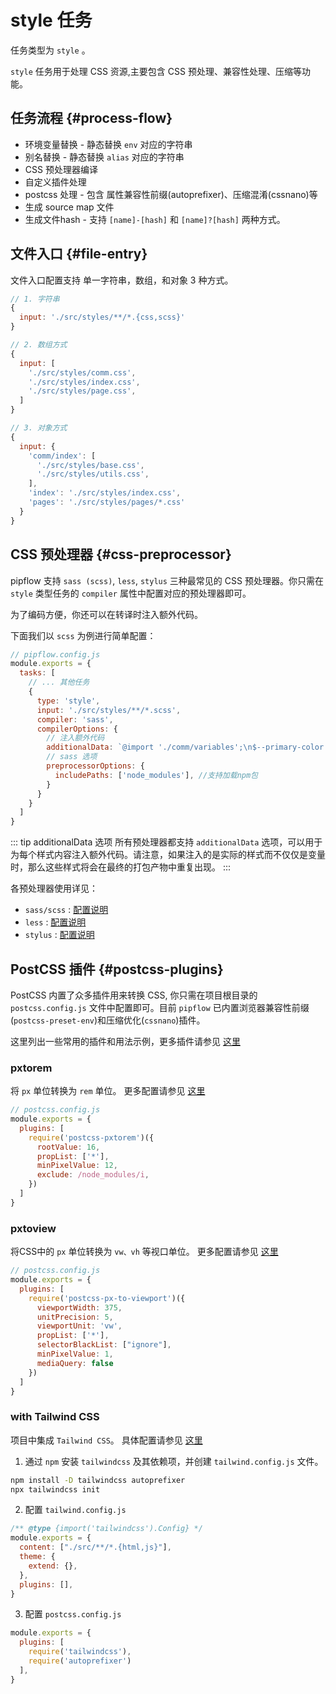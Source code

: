 # style 任务

任务类型为 `style` 。

`style` 任务用于处理 CSS 资源,主要包含 CSS 预处理、兼容性处理、压缩等功能。


## 任务流程 {#process-flow}

- 环境变量替换 - 静态替换 `env` 对应的字符串
- 别名替换 - 静态替换 `alias` 对应的字符串
- CSS 预处理器编译
- 自定义插件处理
- postcss 处理 - 包含 属性兼容性前缀(autoprefixer)、压缩混淆(cssnano)等
- 生成 source map 文件
- 生成文件hash - 支持 `[name]-[hash]` 和 `[name]?[hash]` 两种方式。

## 文件入口 {#file-entry}

文件入口配置支持 单一字符串，数组，和对象 3 种方式。

```js
// 1. 字符串
{
  input: './src/styles/**/*.{css,scss}'
}

// 2. 数组方式
{
  input: [
    './src/styles/comm.css',
    './src/styles/index.css',
    './src/styles/page.css',
  ]
}

// 3. 对象方式
{
  input: {
    'comm/index': [
      './src/styles/base.css',
      './src/styles/utils.css',
    ],
    'index': './src/styles/index.css',
    'pages': './src/styles/pages/*.css'
  }
}
```


## CSS 预处理器 {#css-preprocessor}

pipflow 支持 `sass (scss)`, `less`, `stylus` 三种最常见的 CSS 预处理器。你只需在 `style` 类型任务的 `compiler` 属性中配置对应的预处理器即可。

为了编码方便，你还可以在转译时注入额外代码。

下面我们以 `scss` 为例进行简单配置：

```js
// pipflow.config.js
module.exports = {
  tasks: [
    // ... 其他任务
    {
      type: 'style',
      input: './src/styles/**/*.scss',
      compiler: 'sass',
      compilerOptions: {
        // 注入额外代码
        additionalData: `@import './comm/variables';\n$--primary-color: blue;`,
        // sass 选项
        preprocessorOptions: {
          includePaths: ['node_modules'], //支持加载npm包
        }
      }
    }
  ]
}
```

::: tip additionalData 选项
所有预处理器都支持 `additionalData` 选项，可以用于为每个样式内容注入额外代码。请注意，如果注入的是实际的样式而不仅仅是变量时，那么这些样式将会在最终的打包产物中重复出现。
:::


各预处理器使用详见：
- `sass/scss` : [配置说明](https://www.npmjs.com/package/gulp-sass)
- `less` : [配置说明](https://www.npmjs.com/package/gulp-less)
- `stylus` : [配置说明](https://www.npmjs.com/package/gulp-stylus)


## PostCSS 插件 {#postcss-plugins}

PostCSS 内置了众多插件用来转换 CSS, 你只需在项目根目录的 `postcss.config.js` 文件中配置即可。目前 `pipflow` 已内置浏览器兼容性前缀(`postcss-preset-env`)和压缩优化(`cssnano`)插件。

这里列出一些常用的插件和用法示例，更多插件请参见 [这里](https://github.com/postcss/postcss)

### pxtorem

将 `px` 单位转换为 `rem` 单位。 更多配置请参见 [这里](https://github.com/cuth/postcss-pxtorem)

```js
// postcss.config.js
module.exports = {
  plugins: [
    require('postcss-pxtorem')({
      rootValue: 16,
      propList: ['*'],
      minPixelValue: 12,
      exclude: /node_modules/i,
    })
  ]
}
```
### pxtoview

将CSS中的 `px` 单位转换为  `vw、vh` 等视口单位。 更多配置请参见 [这里](https://github.com/evrone/postcss-px-to-viewport)

```js
// postcss.config.js
module.exports = {
  plugins: [
    require('postcss-px-to-viewport')({
      viewportWidth: 375,
      unitPrecision: 5,
      viewportUnit: 'vw',
      propList: ['*'],
      selectorBlackList: ["ignore"],
      minPixelValue: 1,
      mediaQuery: false
    })
  ]
}
```

### with Tailwind CSS

项目中集成 `Tailwind CSS`。 具体配置请参见 [这里](https://tailwindcss.com/docs/installation/using-postcss)

1. 通过 `npm` 安装 `tailwindcss` 及其依赖项，并创建 `tailwind.config.js` 文件。

```bash
npm install -D tailwindcss autoprefixer
npx tailwindcss init
```

2. 配置 `tailwind.config.js`
```js
/** @type {import('tailwindcss').Config} */
module.exports = {
  content: ["./src/**/*.{html,js}"],
  theme: {
    extend: {},
  },
  plugins: [],
}
```

3. 配置 `postcss.config.js`
```js
module.exports = {
  plugins: [
    require('tailwindcss'),
    require('autoprefixer')
  ],
}
```
